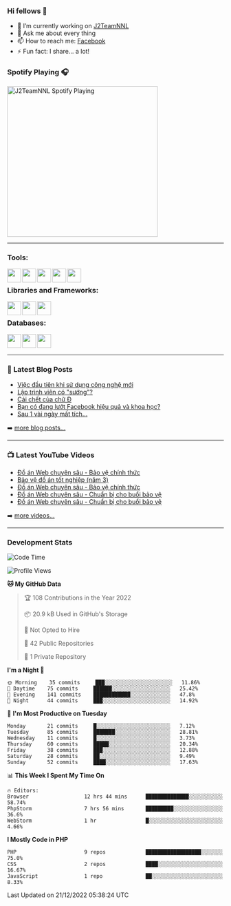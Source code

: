 ### Hi fellows 👋

- 🔭 I’m currently working on [J2TeamNNL]
- 💬 Ask me about every thing
- 📫 How to reach me: [Facebook]
- ⚡ Fun fact: I share... a lot!


### Spotify Playing 🎧
[<img src="https://spotify-playing-git-master.j2teamnnl.vercel.app/api/spotify-playing" alt="J2TeamNNL Spotify Playing" width="350" />](https://open.spotify.com/user/31ghget3jspvgpjwbv5pcwli3smab)

---

### Tools:
<img align='left' height="32" width="32" src="https://cdn.jsdelivr.net/npm/simple-icons@4.8.0/icons/sublimetext.svg" />
<img align='left' height="32" width="32" src="https://cdn.jsdelivr.net/npm/simple-icons@4.8.0/icons/phpstorm.svg" />
<img align='left' height="32" width="32" src="https://cdn.jsdelivr.net/npm/simple-icons@4.8.0/icons/xampp.svg" />
<img align='left' height="32" width="32" src="https://cdn.jsdelivr.net/npm/simple-icons@4.8.0/icons/laragon.svg" />
<img align='left' height="32" width="32" src="https://cdn.jsdelivr.net/npm/simple-icons@4.8.0/icons/docker.svg" />
<br>

### Libraries and Frameworks:
<img align='left' height="32" width="32" src="https://cdn.jsdelivr.net/npm/simple-icons@4.8.0/icons/jquery.svg" />
<img align='left' height="32" width="32" src="https://cdn.jsdelivr.net/npm/simple-icons@4.8.0/icons/laravel.svg" />
<img align='left' height="32" width="32" src="https://cdn.jsdelivr.net/npm/simple-icons@4.8.0/icons/nuxt-dot-js.svg" />
<br>

### Databases:
<img align='left' height="32" width="32" src="https://cdn.jsdelivr.net/npm/simple-icons@4.8.0/icons/mysql.svg" />
<img align='left' height="32" width="32" src="https://cdn.jsdelivr.net/npm/simple-icons@4.8.0/icons/postgresql.svg" />
<img align='left' height="32" width="32" src="https://cdn.jsdelivr.net/npm/simple-icons@4.8.0/icons/elasticsearch.svg" />

<br>
<br>

---

### 📕 Latest Blog Posts
<!-- BLOG-POST-LIST:START -->
- [Việc đầu tiên khi sử dụng công nghệ mới](https://j2teamnnl.blogspot.com/2020/07/viec-au-tien-khi-su-dung-cong-nghe-moi.html)
- [Lập trình viên có &quot;sướng&quot;?](https://j2teamnnl.blogspot.com/2020/03/lap-trinh-vien-co.html)
- [Cái chết của chữ Đ](https://j2teamnnl.blogspot.com/2020/01/cai-chet-cua-chu.html)
- [Bạn có đang lướt Facebook hiệu quả và khoa học?](https://j2teamnnl.blogspot.com/2019/08/ban-co-ang-luot-web-hieu-qua-va-khoa-hoc.html)
- [Sau 1 vài ngày mất tích...](https://j2teamnnl.blogspot.com/2019/08/sau-1-vai-ngay-mat-tich.html)
<!-- BLOG-POST-LIST:END -->
➡️ [more blog posts...](https://j2teamnnl.blogspot.com)

---

### 📺 Latest YouTube Videos
<!-- YOUTUBE:START -->
- [Đồ án Web chuyên sâu - Bảo vệ chính thức](https://www.youtube.com/watch?v=dQ1qbHlol9o)
- [Bảo vệ đồ án tốt nghiệp &lpar;năm 3&rpar;](https://www.youtube.com/watch?v=Cx1ZRzo3qO0)
- [Đồ án Web chuyên sâu - Bảo vệ chính thức](https://www.youtube.com/watch?v=qYK7xKxLV40)
- [Đồ án Web chuyên sâu - Chuẩn bị cho buổi bảo vệ](https://www.youtube.com/watch?v=lxZnvpB2gAY)
- [Đồ án Web chuyên sâu - Chuẩn bị cho buổi bảo vệ](https://www.youtube.com/watch?v=p_7XCZlYJM8)
<!-- YOUTUBE:END -->
➡️ [more videos...](https://www.youtube.com/j2teamnnl)

---
### Development Stats
<!--START_SECTION:waka-->
![Code Time](http://img.shields.io/badge/Code%20Time-3%2C588%20hrs%2043%20mins-blue)

![Profile Views](http://img.shields.io/badge/Profile%20Views-39-blue)

**🐱 My GitHub Data** 

> 🏆 108 Contributions in the Year 2022
 > 
> 📦 20.9 kB Used in GitHub's Storage 
 > 
> 🚫 Not Opted to Hire
 > 
> 📜 42 Public Repositories 
 > 
> 🔑 1 Private Repository 
 > 
**I'm a Night 🦉** 

```text
🌞 Morning    35 commits     ███░░░░░░░░░░░░░░░░░░░░░░   11.86% 
🌆 Daytime    75 commits     ██████░░░░░░░░░░░░░░░░░░░   25.42% 
🌃 Evening    141 commits    ████████████░░░░░░░░░░░░░   47.8% 
🌙 Night      44 commits     ███░░░░░░░░░░░░░░░░░░░░░░   14.92%

```
📅 **I'm Most Productive on Tuesday** 

```text
Monday       21 commits     █░░░░░░░░░░░░░░░░░░░░░░░░   7.12% 
Tuesday      85 commits     ███████░░░░░░░░░░░░░░░░░░   28.81% 
Wednesday    11 commits     █░░░░░░░░░░░░░░░░░░░░░░░░   3.73% 
Thursday     60 commits     █████░░░░░░░░░░░░░░░░░░░░   20.34% 
Friday       38 commits     ███░░░░░░░░░░░░░░░░░░░░░░   12.88% 
Saturday     28 commits     ██░░░░░░░░░░░░░░░░░░░░░░░   9.49% 
Sunday       52 commits     ████░░░░░░░░░░░░░░░░░░░░░   17.63%

```


📊 **This Week I Spent My Time On** 

```text
🔥 Editors: 
Browser                  12 hrs 44 mins      ██████████████░░░░░░░░░░░   58.74% 
PhpStorm                 7 hrs 56 mins       █████████░░░░░░░░░░░░░░░░   36.6% 
WebStorm                 1 hr                █░░░░░░░░░░░░░░░░░░░░░░░░   4.66%

```

**I Mostly Code in PHP** 

```text
PHP                      9 repos             ██████████████████░░░░░░░   75.0% 
CSS                      2 repos             ████░░░░░░░░░░░░░░░░░░░░░   16.67% 
JavaScript               1 repo              ██░░░░░░░░░░░░░░░░░░░░░░░   8.33%

```



 Last Updated on 21/12/2022 05:38:24 UTC
<!--END_SECTION:waka-->


[J2TeamNNL]: https://j2teamnnl.com/
[Facebook]: https://fb.me/j2teamnnl
